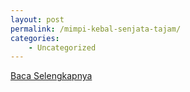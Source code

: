 ```yaml
---
layout: post
permalink: /mimpi-kebal-senjata-tajam/
categories:
    - Uncategorized
---
```


[Baca Selengkapnya](/06)